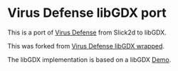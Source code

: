 Virus Defense libGDX port
==========================
This is a port of [Virus Defense](https://github.com/Valep42/VirusDefense) from Slick2d to libGDX. 

This was forked from [Virus Defense libGDX wrapped](https://github.com/Valep42/VirusDefense-libGDX-wrapped).

The libGDX implementation is based on a libGDX [Demo](https://github.com/badlogic/theplanethatcouldntflygood).

